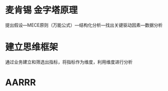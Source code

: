 # 麦肯锡 金字塔原理
  提出假设—MECE原则（万能公式）—结构化分析—找出关键驱动因素—数据分析

# 建立思维框架
通过业务建立和筛选出指标，将指标作为维度，利用维度进行分析

# AARRR

